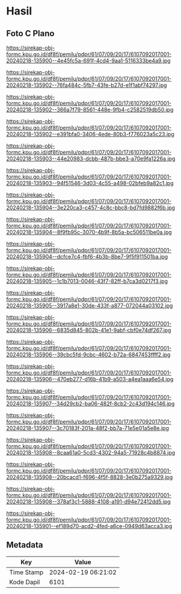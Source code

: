 # Hasil

## Foto C Plano

https://sirekap-obj-formc.kpu.go.id/df8f/pemilu/pdpr/61/07/09/20/17/6107092017001-20240218-135900--4e45fc5a-691f-4cd4-9aa1-5116333be4a9.jpg

https://sirekap-obj-formc.kpu.go.id/df8f/pemilu/pdpr/61/07/09/20/17/6107092017001-20240218-135902--76fa484c-5fb7-43fe-b27d-e1f1abf74297.jpg

https://sirekap-obj-formc.kpu.go.id/df8f/pemilu/pdpr/61/07/09/20/17/6107092017001-20240218-135902--366a7f79-8561-448e-9fb4-c2582519db50.jpg

https://sirekap-obj-formc.kpu.go.id/df8f/pemilu/pdpr/61/07/09/20/17/6107092017001-20240218-135902--e391bfa0-3406-4ede-80b3-f776023a5c23.jpg

https://sirekap-obj-formc.kpu.go.id/df8f/pemilu/pdpr/61/07/09/20/17/6107092017001-20240218-135903--44e20983-dcbb-487b-bbe3-a70e9fa1226a.jpg

https://sirekap-obj-formc.kpu.go.id/df8f/pemilu/pdpr/61/07/09/20/17/6107092017001-20240218-135903--94f51546-3d03-4c55-a498-02bfeb9a82c1.jpg

https://sirekap-obj-formc.kpu.go.id/df8f/pemilu/pdpr/61/07/09/20/17/6107092017001-20240218-135904--3e220ca3-c457-4c8c-bbc8-bd7fd9882f6b.jpg

https://sirekap-obj-formc.kpu.go.id/df8f/pemilu/pdpr/61/07/09/20/17/6107092017001-20240218-135904--8f9fb95c-3070-4b9f-8b5a-bc506511be0a.jpg

https://sirekap-obj-formc.kpu.go.id/df8f/pemilu/pdpr/61/07/09/20/17/6107092017001-20240218-135904--dcfce7c4-fbf6-4b3b-8be7-9f5f911501ba.jpg

https://sirekap-obj-formc.kpu.go.id/df8f/pemilu/pdpr/61/07/09/20/17/6107092017001-20240218-135905--1c1b7013-0046-43f7-82ff-b7ca3d0217f3.jpg

https://sirekap-obj-formc.kpu.go.id/df8f/pemilu/pdpr/61/07/09/20/17/6107092017001-20240218-135905--3917a8e1-30de-433f-a877-072044a03102.jpg

https://sirekap-obj-formc.kpu.go.id/df8f/pemilu/pdpr/61/07/09/20/17/6107092017001-20240218-135906--6835d845-802b-41e1-9abf-cbf0e74df267.jpg

https://sirekap-obj-formc.kpu.go.id/df8f/pemilu/pdpr/61/07/09/20/17/6107092017001-20240218-135906--39cbc5fd-9cbc-4602-b72a-6847453ffff2.jpg

https://sirekap-obj-formc.kpu.go.id/df8f/pemilu/pdpr/61/07/09/20/17/6107092017001-20240218-135906--470eb277-d16b-41b9-a503-a4ea1aaa6e54.jpg

https://sirekap-obj-formc.kpu.go.id/df8f/pemilu/pdpr/61/07/09/20/17/6107092017001-20240218-135907--34d29cb2-ba06-482f-8cb2-2c43d194c146.jpg

https://sirekap-obj-formc.kpu.go.id/df8f/pemilu/pdpr/61/07/09/20/17/6107092017001-20240218-135907--3c70183f-201a-48f2-bb7a-71e5e01a5e8e.jpg

https://sirekap-obj-formc.kpu.go.id/df8f/pemilu/pdpr/61/07/09/20/17/6107092017001-20240218-135908--8caa61a0-5cd3-4302-94a5-71928c4b8874.jpg

https://sirekap-obj-formc.kpu.go.id/df8f/pemilu/pdpr/61/07/09/20/17/6107092017001-20240218-135908--20bcacd1-f696-4f5f-8828-3e0b275a9329.jpg

https://sirekap-obj-formc.kpu.go.id/df8f/pemilu/pdpr/61/07/09/20/17/6107092017001-20240218-135908--378af3c1-5888-4108-a191-d94e72412dd5.jpg

https://sirekap-obj-formc.kpu.go.id/df8f/pemilu/pdpr/61/07/09/20/17/6107092017001-20240218-135901--ef189d70-acd2-4fed-a6ce-0949d63acca3.jpg


## Metadata

| Key        | Value               |
| ---------- | ------------------- |
| Time Stamp | 2024-02-19 06:21:02 |
| Kode Dapil | 6101                |



